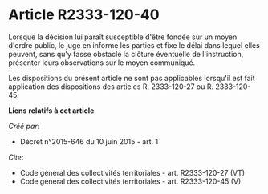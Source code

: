 # Article R2333-120-40

Lorsque la décision lui paraît susceptible d'être fondée sur un moyen d'ordre public, le juge en informe les parties et fixe
le délai dans lequel elles peuvent, sans qu'y fasse obstacle la clôture éventuelle de l'instruction, présenter leurs
observations sur le moyen communiqué. 

Les dispositions du présent article ne sont pas applicables lorsqu'il est fait application des dispositions des articles R.
2333-120-27 ou R. 2333-120-45.

**Liens relatifs à cet article**

_Créé par_:

  - Décret n°2015-646 du 10 juin 2015 - art. 1

_Cite_:

  - Code général des collectivités territoriales - art. R2333-120-27 (VT)
  - Code général des collectivités territoriales - art. R2333-120-45 (V)

